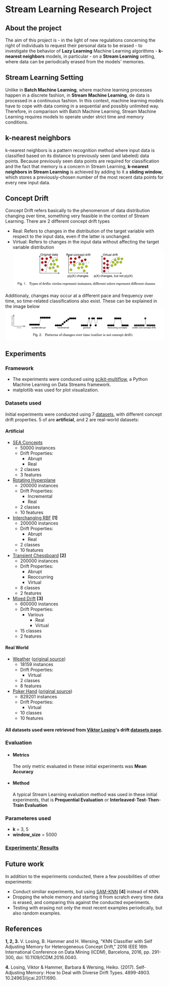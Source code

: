 # Stream Learning Research Project



## About the project
The aim of this project is - in the light of new regulations concerning the right of individuals to request their personal data to be erased - to investigate the behavior of **Lazy Learning** Machine Learning algorithms - **k-nearest neighbors** models, in particular - on a **Stream Learning** setting, where data can be periodically erased from the models' memories.
## Stream Learning Setting
Unlike in **Batch Machine Learning**, where machine learning processes happen in a discrete fashion, in **Stream Machine Learning**, de data is processed in a continuous fashion. In this context, machine learning models have to cope with data coming in a sequential and possibly unlimited way. Therefore, in comparison with Batch Machine Learning, Stream Machine Learning requires models to operate under strict time and memory conditions.
## k-nearest neighbors
k-nearest neighbors is a pattern recognition method where input data is classified based on its distance to previously seen (and labeled) data points. Because previously seen data points are required for classification and the fact that memory is a concern in Stream Learning, **k-nearest neighbors in Stream Learning** is achieved by adding to it a **sliding window**, which stores a previously-chosen number of the most recent data points for every new input data.
## Concept Drift
Concept Drift refers basically to the phenomenom of data distribution changing over time, something very feasible in the context of Stream Learning.
There are 2 different concept drift types
* Real: Refers to changes in the distribution of the target variable with respect to the input data, even if the latter is unchanged.
* Virtual: Refers to changes in the input data without affecting the target variable distribution
![](drifts.png)

Additionaly, changes may occur at a different pace and frequency over time, so time-related classifications also exist. These can be explained in the image below
![](drifts-over-time.png)

## Experiments
### Framework
* The experiments were conduced using [scikit-multiflow](https://scikit-multiflow.github.io/), a Python Machine Learning on Data Streams framework.
* matplotlib was used for plot visualization.
### Datasets used
Initial experiments were conducted using 7 [datasets](), with different concept drift properties. 5 of are **artificial**, and 2 are real-world datasets:
#### Artificial
* [SEA Concepts](https://github.com/vlosing/driftDatasets/tree/master/artificial/sea)
	* 50000 instances
	* Drift Properties:
		* Abrupt
		* Real
	* 2 classes
	* 3 features
* [Rotating Hyperplane](https://github.com/vlosing/driftDatasets/tree/master/artificial/hyperplane)
	* 200000 instances
	* Drift Properties:
		* Incremental
		* Real
	* 2 classes
	* 10 features
* [Interchanging RBF](https://github.com/vlosing/driftDatasets/tree/master/artificial/rbf) **[1]**
	* 200000 instances
	* Drift Properties:
		* Abrupt
		* Real
	* 2 classes
	* 10 features
* [Transient Chessboard](https://github.com/vlosing/driftDatasets/tree/master/artificial/chess) **[2]**
	* 200000 instances
	* Drift Properties:
		* Abrupt
		* Reoccurring
		* Virtual
	* 8 classes
	* 2 features
* [Mixed Drift](https://github.com/vlosing/driftDatasets/tree/master/artificial/mixedDrift) **[3]**
	* 600000 instances
	* Drift Properties:
		* Various
			* Real
			* Virtual
	* 15 classes
	* 2 features
#### Real World
* [Weather](https://github.com/vlosing/driftDatasets/tree/master/realWorld/weather) ([original source](http://users.rowan.edu/~polikar/research/nse/))
	* 18159 instances
	* Drift Properties:
		* Virtual
	* 2 classes
	* 8 features
* [Poker Hand](https://github.com/vlosing/driftDatasets/tree/master/realWorld/poker) ([original source](https://archive.ics.uci.edu/ml/datasets/Poker+Hand))
	* 829201 instances
	* Drift Properties:
		* Virtual
	* 10 classes
	* 10 features

#### All datasets used were retrieved from [Viktor Losing](https://github.com/vlosing)'s drift [datasets page](https://github.com/vlosing/driftDatasets).
### Evaluation
* ####  Metrics
	The only metric evaluated in these initial experiments was **Mean Accuracy**
* #### Method
	A typical Stream Learning evaluation method was used in these initial experiments, that is **Prequential Evaluation** or **Interleaved**-**Test**-**Then**-**Train Evaluation**
### Parameteres used
* **k** = 3, 5
* **window_size** = 5000
### [Experiments' Results](https://github.com/dlcaio/research-project-stream-learning/tree/master/lazy/fgt-knn-tests/results/)

## Future work
In addition to the experiments conducted, there a few possibilities of other experiments:
* Conduct similiar experiments, but using [SAM-KNN](https://www.researchgate.net/publication/318830045_Self-Adjusting_Memory_How_to_Deal_with_Diverse_Drift_Types) **[4]** instead of KNN.
* Dropping the whole memory and starting it from scratch every time data is erased, and comparing this against the conducted experiments.
* Testing with erasing not only the most recent examples periodically, but also random examples.
## References
**1, 2, 3.** V. Losing, B. Hammer and H. Wersing, "KNN Classifier with Self Adjusting Memory for Heterogeneous Concept Drift," 2016 IEEE 16th International Conference on Data Mining (ICDM), Barcelona, 2016, pp. 291-300, doi: 10.1109/ICDM.2016.0040.

**4.** Losing, Viktor & Hammer, Barbara & Wersing, Heiko. (2017). Self-Adjusting Memory: How to Deal with Diverse Drift Types. 4899-4903. 10.24963/ijcai.2017/690.

